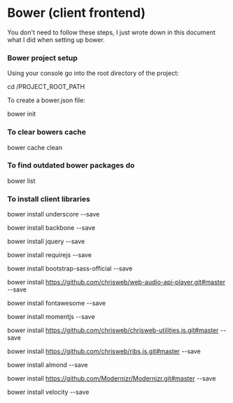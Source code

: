 # Bower (client frontend)

You don't need to follow these steps, I just wrote down in this document what I did when setting up bower.

### Bower project setup

Using your console go into the root directory of the project:

cd /PROJECT_ROOT_PATH

To create a bower.json file:

bower init

### To clear bowers cache

bower cache clean

### To find outdated bower packages do

bower list

### To install client libraries

bower install underscore --save

bower install backbone --save

bower install jquery --save

bower install requirejs --save

bower install bootstrap-sass-official --save

bower install https://github.com/chrisweb/web-audio-api-player.git#master --save

bower install fontawesome --save

bower install momentjs --save

bower install https://github.com/chrisweb/chrisweb-utilities.js.git#master --save

bower install https://github.com/chrisweb/ribs.js.git#master --save

bower install almond --save

bower install https://github.com/Modernizr/Modernizr.git#master --save

bower install velocity --save